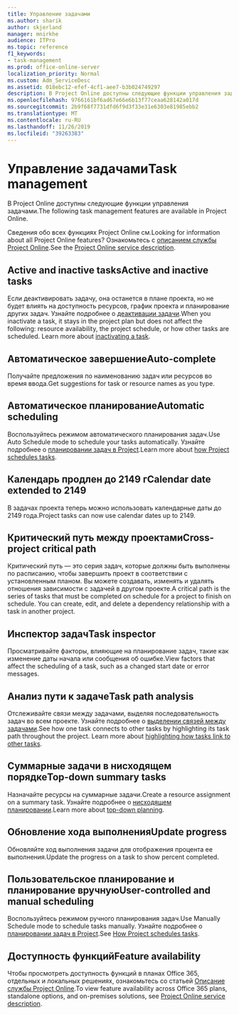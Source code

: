 ```yaml
---
title: Управление задачами
ms.author: sharik
author: skjerland
manager: mnirkhe
audience: ITPro
ms.topic: reference
f1_keywords:
- task-management
ms.prod: office-online-server
localization_priority: Normal
ms.custom: Adm_ServiceDesc
ms.assetid: 018ebc12-efef-4cf1-aee7-b3b024749297
description: В Project Online доступны следующие функции управления задачами.
ms.openlocfilehash: 9766161bf6ad67e66e6b13f77ceaa628142a017d
ms.sourcegitcommit: 2b9f68f7731dfd6f9d3f33e31e6303e81985ebb2
ms.translationtype: MT
ms.contentlocale: ru-RU
ms.lasthandoff: 11/26/2019
ms.locfileid: "39263383"
---
```

# <a name="task-management"></a><span data-ttu-id="c0301-103">Управление задачами</span><span class="sxs-lookup"><span data-stu-id="c0301-103">Task management</span></span>

<span data-ttu-id="c0301-104">В Project Online доступны следующие функции управления задачами.</span><span class="sxs-lookup"><span data-stu-id="c0301-104">The following task management features are available in Project Online.</span></span>
  
<span data-ttu-id="c0301-105">Сведения обо всех функциях Project Online см.</span><span class="sxs-lookup"><span data-stu-id="c0301-105">Looking for information about all Project Online features?</span></span> <span data-ttu-id="c0301-106">Ознакомьтесь с [описанием службы Project Online](project-online-service-description.md).</span><span class="sxs-lookup"><span data-stu-id="c0301-106">See the [Project Online service description](project-online-service-description.md).</span></span>
  
## <a name="active-and-inactive-tasks"></a><span data-ttu-id="c0301-107">Active and inactive tasks</span><span class="sxs-lookup"><span data-stu-id="c0301-107">Active and inactive tasks</span></span>

<span data-ttu-id="c0301-p102">Если деактивировать задачу, она останется в плане проекта, но не будет влиять на доступность ресурсов, график проекта и планирование других задач. Узнайте подробнее о [деактивации задачи](https://go.microsoft.com/fwlink/p/?LinkId=271335).</span><span class="sxs-lookup"><span data-stu-id="c0301-p102">When you inactivate a task, it stays in the project plan but does not affect the following: resource availability, the project schedule, or how other tasks are scheduled. Learn more about [inactivating a task](https://go.microsoft.com/fwlink/p/?LinkId=271335).</span></span>
  
## <a name="auto-complete"></a><span data-ttu-id="c0301-110">Автоматическое завершение</span><span class="sxs-lookup"><span data-stu-id="c0301-110">Auto-complete</span></span>

<span data-ttu-id="c0301-111">Получайте предложения по наименованию задач или ресурсов во время ввода.</span><span class="sxs-lookup"><span data-stu-id="c0301-111">Get suggestions for task or resource names as you type.</span></span> 
  
## <a name="automatic-scheduling"></a><span data-ttu-id="c0301-112">Автоматическое планирование</span><span class="sxs-lookup"><span data-stu-id="c0301-112">Automatic scheduling</span></span>

<span data-ttu-id="c0301-113">Воспользуйтесь режимом автоматического планирования задач.</span><span class="sxs-lookup"><span data-stu-id="c0301-113">Use Auto Schedule mode to schedule your tasks automatically.</span></span> <span data-ttu-id="c0301-114">Узнайте подробнее о [планировании задач в Project](https://go.microsoft.com/fwlink/p/?LinkId=271331).</span><span class="sxs-lookup"><span data-stu-id="c0301-114">Learn more about [how Project schedules tasks](https://go.microsoft.com/fwlink/p/?LinkId=271331).</span></span> 
  
## <a name="calendar-date-extended-to-2149"></a><span data-ttu-id="c0301-115">Календарь продлен до 2149 г</span><span class="sxs-lookup"><span data-stu-id="c0301-115">Calendar date extended to 2149</span></span>

<span data-ttu-id="c0301-116">В задачах проекта теперь можно использовать календарные даты до 2149 года.</span><span class="sxs-lookup"><span data-stu-id="c0301-116">Project tasks can now use calendar dates up to 2149.</span></span> 
  
## <a name="cross-project-critical-path"></a><span data-ttu-id="c0301-117">Критический путь между проектами</span><span class="sxs-lookup"><span data-stu-id="c0301-117">Cross-project critical path</span></span>

<span data-ttu-id="c0301-p104">Критический путь — это серия задач, которые должны быть выполнены по расписанию, чтобы завершить проект в соответствии с установленным планом. Вы можете создавать, изменять и удалять отношения зависимости с задачей в другом проекте.</span><span class="sxs-lookup"><span data-stu-id="c0301-p104">A critical path is the series of tasks that must be completed on schedule for a project to finish on schedule. You can create, edit, and delete a dependency relationship with a task in another project.</span></span> 
  
## <a name="task-inspector"></a><span data-ttu-id="c0301-120">Инспектор задач</span><span class="sxs-lookup"><span data-stu-id="c0301-120">Task inspector</span></span>

<span data-ttu-id="c0301-121">Просматривайте факторы, влияющие на планирование задач, такие как изменение даты начала или сообщения об ошибке.</span><span class="sxs-lookup"><span data-stu-id="c0301-121">View factors that affect the scheduling of a task, such as a changed start date or error messages.</span></span>
  
## <a name="task-path-analysis"></a><span data-ttu-id="c0301-122">Анализ пути к задаче</span><span class="sxs-lookup"><span data-stu-id="c0301-122">Task path analysis</span></span>

<span data-ttu-id="c0301-p105">Отслеживайте связи между задачами, выделяя последовательность задач во всем проекте. Узнайте подробнее о [выделении связей между задачами](https://go.microsoft.com/fwlink/p/?LinkId=271345).</span><span class="sxs-lookup"><span data-stu-id="c0301-p105">See how one task connects to other tasks by highlighting its task path throughout the project. Learn more about [highlighting how tasks link to other tasks](https://go.microsoft.com/fwlink/p/?LinkId=271345).</span></span>
  
## <a name="top-down-summary-tasks"></a><span data-ttu-id="c0301-125">Суммарные задачи в нисходящем порядке</span><span class="sxs-lookup"><span data-stu-id="c0301-125">Top-down summary tasks</span></span>

<span data-ttu-id="c0301-126">Назначайте ресурсы на суммарные задачи.</span><span class="sxs-lookup"><span data-stu-id="c0301-126">Create a resource assignment on a summary task.</span></span> <span data-ttu-id="c0301-127">Узнайте подробнее о [нисходящем планировании](https://go.microsoft.com/fwlink/p/?LinkId=271333).</span><span class="sxs-lookup"><span data-stu-id="c0301-127">Learn more about [top-down planning](https://go.microsoft.com/fwlink/p/?LinkId=271333).</span></span>
  
## <a name="update-progress"></a><span data-ttu-id="c0301-128">Обновление хода выполнения</span><span class="sxs-lookup"><span data-stu-id="c0301-128">Update progress</span></span>

<span data-ttu-id="c0301-129">Обновляйте ход выполнения задачи для отображения процента ее выполнения.</span><span class="sxs-lookup"><span data-stu-id="c0301-129">Update the progress on a task to show percent completed.</span></span>
  
## <a name="user-controlled-and-manual-scheduling"></a><span data-ttu-id="c0301-130">Пользовательское планирование и планирование вручную</span><span class="sxs-lookup"><span data-stu-id="c0301-130">User-controlled and manual scheduling</span></span>

<span data-ttu-id="c0301-131">Воспользуйтесь режимом ручного планирования задач.</span><span class="sxs-lookup"><span data-stu-id="c0301-131">Use Manually Schedule mode to schedule tasks manually.</span></span> <span data-ttu-id="c0301-132">Узнайте подробнее о [планировании задач в Project](https://go.microsoft.com/fwlink/p/?LinkId=271331).</span><span class="sxs-lookup"><span data-stu-id="c0301-132">See [How Project schedules tasks](https://go.microsoft.com/fwlink/p/?LinkId=271331).</span></span>
  
## <a name="feature-availability"></a><span data-ttu-id="c0301-133">Доступность функций</span><span class="sxs-lookup"><span data-stu-id="c0301-133">Feature availability</span></span>

<span data-ttu-id="c0301-134">Чтобы просмотреть доступность функций в планах Office 365, отдельных и локальных решениях, ознакомьтесь со статьей [Описание службы Project Online](project-online-service-description.md).</span><span class="sxs-lookup"><span data-stu-id="c0301-134">To view feature availability across Office 365 plans, standalone options, and on-premises solutions, see [Project Online service description](project-online-service-description.md).</span></span>
  